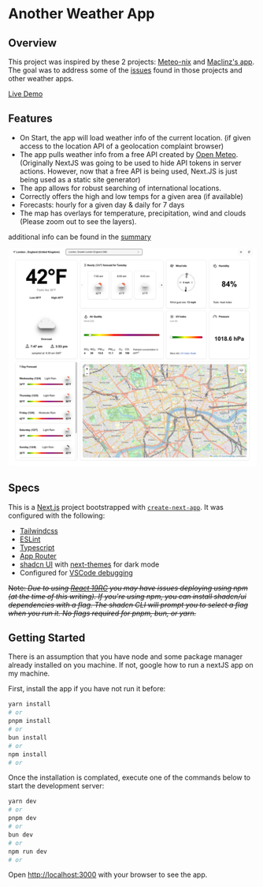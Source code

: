 # Another Weather App


## Overview
This project was inspired by these 2 projects: [Meteo-nix](https://github.com/DariusLukasukas/nextjs-weather-app) and [Maclinz's app](https://github.com/Maclinz/weather-app). The goal was to address some of the [issues](./Tech_Summary.md) found in those projects and other weather apps.

[Live Demo](https://weather.jp-morgan.dev/)

## Features
- On Start, the app will load weather info of the current location. (if given access to the location API of a geolocation complaint browser)
- The app pulls weather info from a free API created by [Open Meteo](https://open-meteo.com/en/docs).   (Originally NextJS was going to be used to hide API tokens in server actions. However, now that a free API is being used,  Next.JS is just being used as a static site generator)
- The app allows for robust searching of international locations.
- Correctly offers the high and low temps for a given area (if available) 
- Forecasts: hourly for a given day & daily for 7 days
- The map has overlays for temperature, precipitation, wind and clouds (Please zoom out to see the layers).

additional info can be found in the [summary](./Tech_Summary.md)

<img width="1000" alt="Screenshot of App" src="./public/app-screenshot.jpg">

## Specs
This is a [Next.js](https://nextjs.org) project bootstrapped with [`create-next-app`](https://nextjs.org/docs/app/api-reference/cli/create-next-app). It was configured with the following:

- [Tailwindcss](https://tailwindcss.com/docs/installation)
- [ESLint](https://eslint.org/)
- [Typescript](https://www.typescriptlang.org/)
- [App Router](https://nextjs.org/docs/app)
- [shadcn UI](https://ui.shadcn.com/docs) with  [next-themes](https://ui.shadcn.com/docs/dark-mode/next) for dark mode 
- Configured for [VSCode debugging](https://nextjs.org/docs/app/building-your-application/configuring/debugging)

~~Note: *Due to using [React 19RC](https://ui.shadcn.com/docs/react-19) you may have issues deploying using npm (at the time of this writing). If you're using npm, you can install shadcn/ui dependencies with a flag. The shadcn CLI will prompt you to select a flag when you run it. No flags required for pnpm, bun, or yarn.*~~

## Getting Started
There is an assumption that you have node and some package manager already installed on you machine. If not, google how to run a nextJS app on my machine.


First, install the app if you have not run it before:
```bash
yarn install
# or
pnpm install
# or
bun install
# or
npm install
# or
```

Once the installation is complated, execute one of the commands below to start the development server:

```bash
yarn dev
# or
pnpm dev
# or
bun dev
# or
npm run dev
# or
```

Open [http://localhost:3000](http://localhost:3000) with your browser to see the app.



